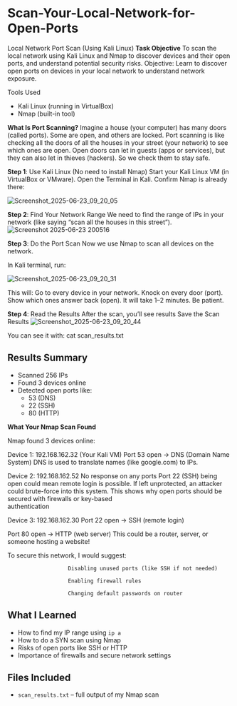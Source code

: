# Scan-Your-Local-Network-for-Open-Ports

Local Network Port Scan (Using Kali Linux)
**Task Objective**
To scan the local network using Kali Linux and Nmap to discover devices and their open ports, and understand potential security risks.
Objective: Learn to discover open ports on devices in your local network to
 understand network exposure.

Tools Used
- Kali Linux (running in VirtualBox)
- Nmap (built-in tool)

**What Is Port Scanning?** 
Imagine a house (your computer) has many doors (called ports). Some are open, and others are locked. Port scanning is like checking all the doors of all the houses in your street (your network) to see which ones are open. Open doors can let in guests (apps or services), but they can also let in thieves (hackers). So we check them to stay safe.

**Step 1**: Use Kali Linux (No need to install Nmap)
        Start your Kali Linux VM (in VirtualBox or VMware).
        Open the Terminal in Kali.
        Confirm Nmap is already there:


![Screenshot_2025-06-23_09_20_05](https://github.com/user-attachments/assets/74c16ea8-1873-41be-b185-25fe5f257d97)

**Step 2**: Find Your Network Range
        We need to find the range of IPs in your network (like saying “scan all the houses in this street”).
![Screenshot 2025-06-23 200516](https://github.com/user-attachments/assets/8ce5d38e-c414-44fc-966e-a1b1a1cc5db7)

**Step 3**: Do the Port Scan
        Now we use Nmap to scan all devices on the network.

  In Kali terminal, run:

![Screenshot_2025-06-23_09_20_31](https://github.com/user-attachments/assets/3ce9b03b-0113-4a0e-8d87-15987c9bbb42)

This will:
        Go to every device in your network.
        Knock on every door (port).
        Show which ones answer back (open).
        It will take 1–2 minutes. Be patient.

**Step 4**:
       Read the Results 
       After the scan, you’ll see results 
       Save the Scan Results
![Screenshot_2025-06-23_09_20_44](https://github.com/user-attachments/assets/df35e033-348a-4269-96b3-a002b995f7da)

You can see it with:  cat scan_results.txt

## Results Summary
- Scanned 256 IPs
- Found 3 devices online
- Detected open ports like:
  - 53 (DNS)
  - 22 (SSH)
  - 80 (HTTP)

**What Your Nmap Scan Found**

Nmap found 3 devices online:

 Device 1: 192.168.162.32 (Your Kali VM)
 Port 53 open → DNS (Domain Name System)
 DNS is used to translate names (like google.com) to IPs.

 Device 2: 192.168.162.52
 No response on any ports
 Port 22 (SSH) being open could mean remote login is possible. If left unprotected, an attacker could brute-force into this system. This shows why open ports should be secured with firewalls or key-based      
 authentication

 Device 3: 192.168.162.30
 Port 22 open → SSH (remote login)

 Port 80 open → HTTP (web server)
 This could be a router, server, or someone hosting a website!

 To secure this network, I would suggest:

                       Disabling unused ports (like SSH if not needed)

                       Enabling firewall rules

                       Changing default passwords on router

## What I Learned
- How to find my IP range using `ip a`
- How to do a SYN scan using Nmap
- Risks of open ports like SSH or HTTP
- Importance of firewalls and secure network settings


## Files Included
- `scan_results.txt` – full output of my Nmap scan

       
